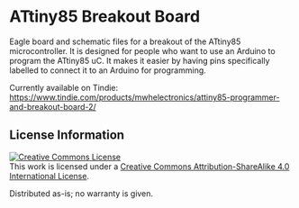 # ATtiny85 Breakout Board
Eagle board and schematic files for a breakout of the ATtiny85 microcontroller. It is designed for people who want to use an Arduino to program the ATtiny85 uC. It makes it easier by having pins specifically labelled to connect it to an Arduino for programming.

Currently available on Tindie: https://www.tindie.com/products/mwhelectronics/attiny85-programmer-and-breakout-board-2/

## License Information
<a rel="license" href="http://creativecommons.org/licenses/by-sa/4.0/"><img alt="Creative Commons License" style="border-width:0" src="https://i.creativecommons.org/l/by-sa/4.0/88x31.png" /></a><br />This work is licensed under a <a rel="license" href="http://creativecommons.org/licenses/by-sa/4.0/">Creative Commons Attribution-ShareAlike 4.0 International License</a>.

Distributed as-is; no warranty is given.